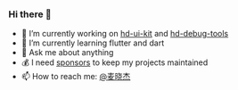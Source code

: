 

### Hi there 👋

- 🔭 I’m currently working on [hd-ui-kit](https://github.com/hd-efe/hd-ui-kit) and [hd-debug-tools](https://github.com/hd-efe/hd-debug-tools)
- 🌱 I’m currently learning flutter and dart
- 💬 Ask me about anything
- 💰 I need [sponsors](https://github.com/sponsors/maixiaojie) to keep my projects maintained
- 📫 How to reach me: [@麦晓杰](https://weibo.com/778273234)
